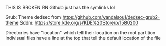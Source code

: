 THIS IS BROKEN RN
Github just has the symlinks lol



Grub: Theme dedsec from https://github.com/vandalsoul/dedsec-grub2-theme
Sddm: https://store.kde.org/s/KDE%20Store/p/1580200

Directories have "location" which tell their location on the root partition
Indivisual files have a line at the top that tell the default location of the file
